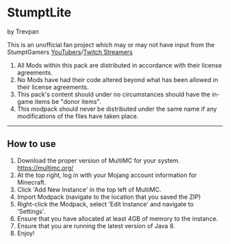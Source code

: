 # StumptLite
by Trevpan

This is an unofficial fan project which may or may not have input from the StumptGamers [YouTubers](https://www.youtube.com/user/stumptgamers/videos)/[Twitch Streamers](https://www.twitch.tv/stumptgamers)

1. All Mods within this pack are distributed in accordance with their license agreements.
1. No Mods have had their code altered beyond what has been allowed in their license agreements.
1. This pack's content should under no circumstances should have the in-game items be "donor items".
1. This modpack should never be distributed under the same name if any modifications of the files have taken place.

---

## How to use

1. Download the proper version of MultiMC for your system. https://multimc.org/
1. At the top right, log in with your Mojang account information for Minecraft.
1. Click 'Add New Instance' in the top left of MultiMC.
1. Import Modpack (navigate to the location that you saved the ZIP)
1. Right-click the Modpack, select 'Edit Instance' and navigate to 'Settings'.
1. Ensure that you have allocated at least 4GB of memory to the instance.
1. Ensure that you are running the latest version of Java 8.
1. Enjoy!
